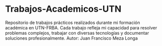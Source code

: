 # Trabajos-Academicos-UTN
Repositorio de trabajos prácticos realizados durante mi formación académica en UTN-FRBA. Cada trabajo refleja mi capacidad para resolver problemas complejos, trabajar con diversas tecnologías y documentar soluciones profesionalmente.
Autor: Juan Francisco Meza Longa
